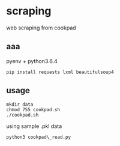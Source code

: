 # scraping
web scraping from cookpad

## aaa
pyenv + python3.6.4

```
pip install requests lxml beautifulsoup4
```

## usage
```
mkdir data
chmod 755 cookpad.sh
./cookpad.sh
```

using sample .pkl data
```
python3 cookpad\_read.py
```
